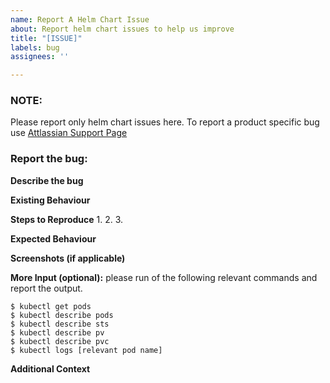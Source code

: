 ```yaml
---
name: Report A Helm Chart Issue
about: Report helm chart issues to help us improve
title: "[ISSUE]"
labels: bug
assignees: ''

---
```


### NOTE:
Please report only helm chart issues here. To report a product specific bug use [Attlassian Support Page](https://jira.atlassian.com/secure/Dashboard.jspa)

### Report the bug:

**Describe the bug**


**Existing Behaviour**


**Steps to Reproduce**
1. 
2. 
3. 

**Expected Behaviour**


**Screenshots (if applicable)**

**More Input (optional):**
please run of the following relevant commands and report the output.
```
$ kubectl get pods
$ kubectl describe pods
$ kubectl describe sts
$ kubectl describe pv
$ kubectl describe pvc
$ kubectl logs [relevant pod name]
```

**Additional Context**
